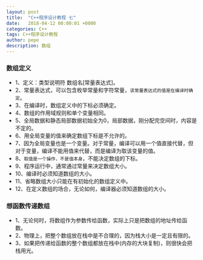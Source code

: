 ```yaml
---
layout: post
title:  "C++程序设计教程 七"
date:   2018-04-12 00:00:01 +0800
categories: C++
tags: C++程序设计教程
author: pepe
description: 数组
---
```

### **数组定义**

* 1、定义：类型说明符  数组名[常量表达式]。
* 2、常量表达式，可以包含枚举常量和字符常量，`该常量表达式的值是在编译时确定`。
* 3、在编译时，数组定义中的下标必须确定。
* 4、数组的作用域规则和单个变量相同。
* 5、全局数据和静态局部数据初始全为0，局部数据，刚分配完空间时，内容是不定的。
* 6、用全局变量的值来确定数组下标是不允许的。
* 7、因为全局变量也是一个变量。对于常量，编译可以用一个值直接代替，但对于变量，编译不能用值来代替，而是编译为取该变量的值。
* 8、`取值是一个操作，不是值本身`，不能决定数组的下标。
* 9、程序运行中，通常通过常量来决定数组大小。
* 10、编译时必须知道数组的大小。
* 11、省略数组大小只能在有初始化的数组定义中。
* 12、在定义数组的场合，无论如何，编译器必须知道数组的大小。

### **想函数传递数组**

* 1、无论何时，将数组作为参数传给函数，实际上只是把数组的地址传给函数。
* 2、物理上，把整个数组放在栈中是不合理的，因为栈大小是一定且有限的。
* 3、如果把传递给函数的整个数组都放在栈中(内存的大块复制)，则很快会把栈用光。















